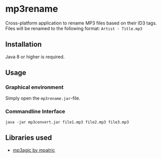 # mp3rename
Cross-platform application to rename MP3 files based on their ID3 tags. Files will be renamed to the following format: ```Artist - Title.mp3```

## Installation
Java 8 or higher is required.

## Usage

### Graphical environment
Simply open the ```mp3rename.jar```-file.

### Commandline Interface

```java -jar mp3convert.jar file1.mp3 file2.mp3 file3.mp3```

## Libraries used
* [mp3agic by mpatric](https://github.com/mpatric/mp3agic)